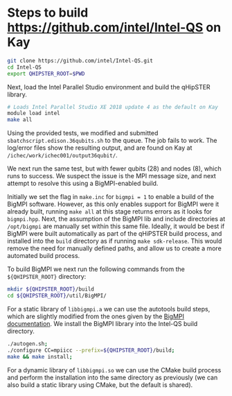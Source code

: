 # Steps to build https://github.com/intel/Intel-QS on Kay

```bash
git clone https://github.com/intel/Intel-QS.git
cd Intel-QS
export QHIPSTER_ROOT=$PWD
```

Next, load the Intel Parallel Studio environment and build the qHipSTER library.
```bash
# Loads Intel Parallel Studio XE 2018 update 4 as the default on Kay
module load intel
make all
```

Using the provided tests, we modified and submitted `sbatchscript.edison.36qubits.sh` to the queue. The job fails to work. The log/error files show the resulting output, and are found on Kay at `/ichec/work/ichec001/output36qubit/`.

We next run the same test, but with fewer qubits (28) and nodes (8), which runs to success. We suspect the issue is the MPI message size, and next attempt to resolve this using a BigMPI-enabled build.

Initially we set the flag in `make.inc` for `bigmpi = 1` to enable a build of the BigMPI software. However, as this only enables support for BigMPI were it already built, running `make all` at this stage returns errors as it looks for `bigmpi.hpp`. Next, the assumption of the BigMPI lib and include directories at `/opt/bigmpi` are manually set within this same file. Ideally, it would be best if BigMPI were built automatically as part of the qHiPSTER build process, and installed into the `build` directory as if running `make sdk-release`. This would remove the need for manually defined paths, and allow us to create a more automated build process.

To build BigMPI we next run the following commands from the `${QHIPSTER_ROOT}` directory:
```bash
mkdir ${QHIPSTER_ROOT}/build
cd ${QHIPSTER_ROOT}/util/BigMPI/
```

For a static library of `libbigmpi.a` we can use the autotools build steps, which are slightly modified from the ones given by the [BigMPI documentation](https://github.com/intel/Intel-QS/blob/consistent-naming/util/BigMPI/INSTALL.md). We install the BigMPI library into the Intel-QS build directory.
```bash
./autogen.sh;
./configure CC=mpiicc --prefix=${QHIPSTER_ROOT}/build;
make && make install;
```

For a dynamic library of `libbigmpi.so` we can use the CMake build process and perform the installation into the same directory as previously (we can also build a static library using CMake, but the default is shared).
